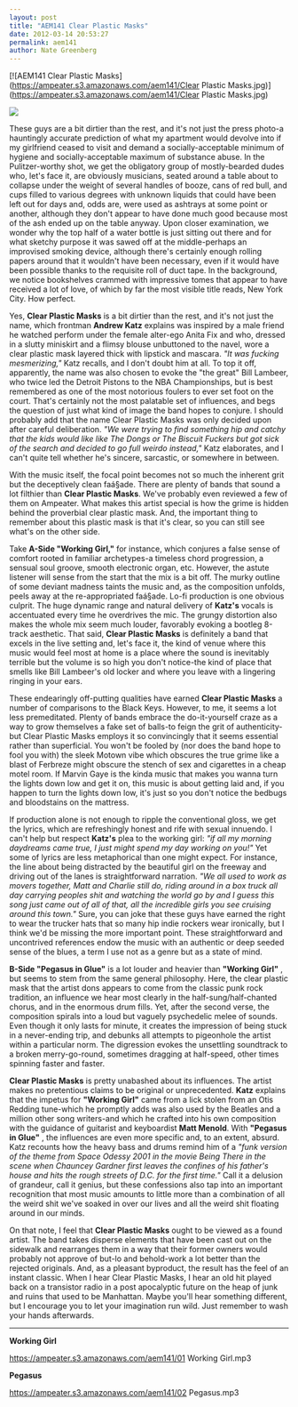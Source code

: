 ```yaml
---
layout: post
title: "AEM141 Clear Plastic Masks"
date: 2012-03-14 20:53:27
permalink: aem141
author: Nate Greenberg
---
```

[![AEM141 Clear Plastic Masks](https://ampeater.s3.amazonaws.com/aem141/Clear Plastic Masks.jpg)](https://ampeater.s3.amazonaws.com/aem141/Clear Plastic Masks.jpg)

[![](https://ampeater.s3.amazonaws.com/aem141/Clear-Plastic-Masks.jpg)](https://ampeater.s3.amazonaws.com/aem141/Clear-Plastic-Masks.jpg)

These guys are a bit dirtier than the rest, and it's not just the press photo-a hauntingly accurate prediction of what my apartment would devolve into if my girlfriend ceased to visit and demand a socially-acceptable minimum of hygiene and socially-acceptable maximum of substance abuse. In the Pulitzer-worthy shot, we get the obligatory group of mostly-bearded dudes who, let's face it, are obviously musicians, seated around a table about to collapse under the weight of several handles of booze, cans of red bull, and cups filled to various degrees with unknown liquids that could have been left out for days and, odds are, were used as ashtrays at some point or another, although they don't appear to have done much good because most of the ash ended up on the table anyway. Upon closer examination, we wonder why the top half of a water bottle is just sitting out there and for what sketchy purpose it was sawed off at the middle-perhaps an improvised smoking device, although there's certainly enough rolling papers around that it wouldn't have been necessary, even if it would have been possible thanks to the requisite roll of duct tape. In the background, we notice bookshelves crammed with impressive tomes that appear to have received a lot of love, of which by far the most visible title reads, New York City. How perfect.

<!-- more -->

Yes, **Clear Plastic Masks** is a bit dirtier than the rest, and it's not just the name, which frontman **Andrew Katz** explains was inspired by a male friend he watched perform under the female alter-ego Anita Fix and who, dressed in a slutty miniskirt and a flimsy blouse unbuttoned to the navel, wore a clear plastic mask layered thick with lipstick and mascara. _"It was fucking mesmerizing,"_ Katz recalls, and I don't doubt him at all. To top it off, apparently, the name was also chosen to evoke the "the great" Bill Lambeer, who twice led the Detroit Pistons to the NBA Championships, but is best remembered as one of the most notorious foulers to ever set foot on the court. That's certainly not the most palatable set of influences, and begs the question of just what kind of image the band hopes to conjure. I should probably add that the name Clear Plastic Masks was only decided upon after careful deliberation. _"We were trying to find something hip and catchy that the kids would like like The Dongs or The Biscuit Fuckers but got sick of the search and decided to go full weirdo instead,"_ Katz elaborates, and I can't quite tell whether he's sincere, sarcastic, or somewhere in between.

With the music itself, the focal point becomes not so much the inherent grit but the deceptively clean faá§ade. There are plenty of bands that sound a lot filthier than **Clear Plastic Masks**. We've probably even reviewed a few of them on Ampeater. What makes this artist special is how the grime is hidden behind the proverbial clear plastic mask. And, the important thing to remember about this plastic mask is that it's clear, so you can still see what's on the other side.

Take **A-Side "Working Girl,"** for instance, which conjures a false sense of comfort rooted in familiar archetypes-a timeless chord progression, a sensual soul groove, smooth electronic organ, etc. However, the astute listener will sense from the start that the mix is a bit off. The murky outline of some deviant madness taints the music and, as the composition unfolds, peels away at the re-appropriated faá§ade. Lo-fi production is one obvious culprit. The huge dynamic range and natural delivery of **Katz's** vocals is accentuated every time he overdrives the mic. The grungy distortion also makes the whole mix seem much louder, favorably evoking a bootleg 8-track aesthetic. That said, **Clear Plastic Masks** is definitely a band that excels in the live setting and, let's face it, the kind of venue where this music would feel most at home is a place where the sound is inevitably terrible but the volume is so high you don't notice-the kind of place that smells like Bill Lambeer's old locker and where you leave with a lingering ringing in your ears.

These endearingly off-putting qualities have earned **Clear Plastic Masks** a number of comparisons to the Black Keys. However, to me, it seems a lot less premeditated. Plenty of bands embrace the do-it-yourself craze as a way to grow themselves a fake set of balls-to feign the grit of authenticity-but Clear Plastic Masks employs it so convincingly that it seems essential rather than superficial. You won't be fooled by (nor does the band hope to fool you with) the sleek Motown vibe which obscures the true grime like a blast of Ferbreze might obscure the stench of sex and cigarettes in a cheap motel room. If Marvin Gaye is the kinda music that makes you wanna turn the lights down low and get it on, this music is about getting laid and, if you happen to turn the lights down low, it's just so you don't notice the bedbugs and bloodstains on the mattress.

If production alone is not enough to ripple the conventional gloss, we get the lyrics, which are refreshingly honest and rife with sexual innuendo. I can't help but respect **Katz's** plea to the working girl: _"if all my morning daydreams came true, I just might spend my day working on you!"_ Yet some of lyrics are less metaphorical than one might expect. For instance, the line about being distracted by the beautiful girl on the freeway and driving out of the lanes is straightforward narration. _"We all used to work as movers together, Matt and Charlie still do, riding around in a box truck all day carrying peoples shit and watching the world go by and I guess this song just came out of all of that, all the incredible girls you see cruising around this town."_ Sure, you can joke that these guys have earned the right to wear the trucker hats that so many hip indie rockers wear ironically, but I think we'd be missing the more important point. These straightforward and uncontrived references endow the music with an authentic or deep seeded sense of the blues, a term I use not as a genre but as a state of mind.

**B-Side "Pegasus in Glue"** is a lot louder and heavier than **"Working Girl"** , but seems to stem from the same general philosophy. Here, the clear plastic mask that the artist dons appears to come from the classic punk rock tradition, an influence we hear most clearly in the half-sung/half-chanted chorus, and in the enormous drum fills. Yet, after the second verse, the composition spirals into a loud but vaguely psychedelic melee of sounds. Even though it only lasts for minute, it creates the impression of being stuck in a never-ending trip, and debunks all attempts to pigeonhole the artist within a particular norm. The digression evokes the unsettling soundtrack to a broken merry-go-round, sometimes dragging at half-speed, other times spinning faster and faster.

**Clear Plastic Masks** is pretty unabashed about its influences. The artist makes no pretentious claims to be original or unprecedented. **Katz** explains that the impetus for **"Working Girl"** came from a lick stolen from an Otis Redding tune-which he promptly adds was also used by the Beatles and a million other song writers-and which he crafted into his own composition with the guidance of guitarist and keyboardist **Matt Menold**. With **"Pegasus in Glue"** , the influences are even more specific and, to an extent, absurd. Katz recounts how the heavy bass and drums remind him of a _"funk version of the theme from Space Odessy 2001 in the movie Being There in the scene when Chauncey Gardner first leaves the confines of his father's house and hits the rough streets of D.C. for the first time."_ Call it a delusion of grandeur, call it genius, but these confessions also tap into an important recognition that most music amounts to little more than a combination of all the weird shit we've soaked in over our lives and all the weird shit floating around in our minds.

On that note, I feel that **Clear Plastic Masks** ought to be viewed as a found artist. The band takes disperse elements that have been cast out on the sidewalk and rearranges them in a way that their former owners would probably not approve of but-lo and behold-work a lot better than the rejected originals. And, as a pleasant byproduct, the result has the feel of an instant classic. When I hear Clear Plastic Masks, I hear an old hit played back on a transistor radio in a post apocalyptic future on the heap of junk and ruins that used to be Manhattan. Maybe you'll hear something different, but I encourage you to let your imagination run wild. Just remember to wash your hands afterwards.

---

**Working Girl**

https://ampeater.s3.amazonaws.com/aem141/01 Working Girl.mp3

**Pegasus**

https://ampeater.s3.amazonaws.com/aem141/02 Pegasus.mp3

